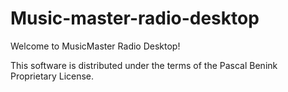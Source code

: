 # Music-master-radio-desktop

Welcome to MusicMaster Radio Desktop!

This software is distributed under the terms of the Pascal Benink Proprietary License.
